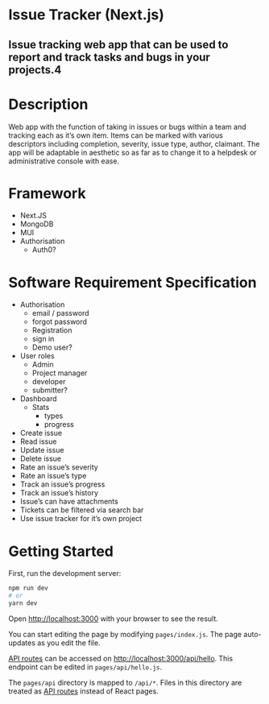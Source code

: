 # Issue Tracker (Next.js)

## Issue tracking web app that can be used to report and track tasks and bugs in your projects.4

# Description

Web app with the function of taking in issues or bugs within a team and tracking each as it’s own item. Items can be marked with various descriptors including completion, severity, issue type, author, claimant. The app will be adaptable in aesthetic so as far as to change it to a helpdesk or administrative console with ease.

# Framework

- Next.JS
- MongoDB
- MUI
- Authorisation
  - Auth0?

# Software Requirement Specification

- Authorisation
  - email / password
  - forgot password
  - Registration
  - sign in
  - Demo user?
- User roles
  - Admin
  - Project manager
  - developer
  - submitter?
- Dashboard
  - Stats
    - types
    - progress
- Create issue
- Read issue
- Update issue
- Delete issue
- Rate an issue’s severity
- Rate an issue’s type
- Track an issue’s progress
- Track an issue’s history
- Issue’s can have attachments
- Tickets can be filtered via search bar
- Use issue tracker for it’s own project

# Getting Started

First, run the development server:

```bash
npm run dev
# or
yarn dev
```

Open [http://localhost:3000](http://localhost:3000) with your browser to see the result.

You can start editing the page by modifying `pages/index.js`. The page auto-updates as you edit the file.

[API routes](https://nextjs.org/docs/api-routes/introduction) can be accessed on [http://localhost:3000/api/hello](http://localhost:3000/api/hello). This endpoint can be edited in `pages/api/hello.js`.

The `pages/api` directory is mapped to `/api/*`. Files in this directory are treated as [API routes](https://nextjs.org/docs/api-routes/introduction) instead of React pages.
